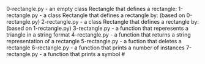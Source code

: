 0-rectangle.py - an empty class Rectangle that defines a rectangle:
1-rectangle.py - a class Rectangle that defines a rectangle by: (based on 0-rectangle.py)
2-rectangle.py - a class Rectangle that defines a rectangle by: (based on 1-rectangle.py)
3-rectangle.py - a function that reperesents a triangle in a string format
4-rectangle.py - a function that returns a string representation of a rectangle
5-rectangle.py - a fuction that deletes a rectangle
6-rectangle.py - a function that prints a number of instances
7-rectangle.py - a function that prints a symbol #
